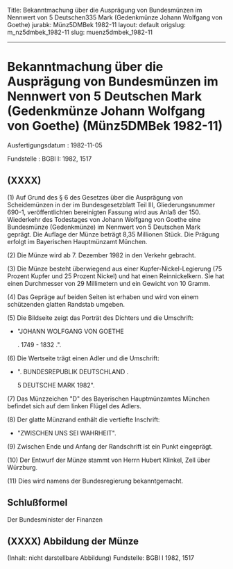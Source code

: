 Title: Bekanntmachung über die Ausprägung von Bundesmünzen im Nennwert von 5 Deutschen335
  Mark (Gedenkmünze Johann Wolfgang von Goethe)
jurabk: Münz5DMBek 1982-11
layout: default
origslug: m_nz5dmbek_1982-11
slug: muenz5dmbek_1982-11

---

# Bekanntmachung über die Ausprägung von Bundesmünzen im Nennwert von 5 Deutschen Mark (Gedenkmünze Johann Wolfgang von Goethe) (Münz5DMBek 1982-11)

Ausfertigungsdatum
:   1982-11-05

Fundstelle
:   BGBl I: 1982, 1517



## (XXXX)

(1) Auf Grund des § 6 des Gesetzes über die Ausprägung von
Scheidemünzen in der im Bundesgesetzblatt Teil III, Gliederungsnummer
690-1, veröffentlichten bereinigten Fassung wird aus Anlaß der 150.
Wiederkehr des Todestages von Johann Wolfgang von Goethe eine
Bundesmünze (Gedenkmünze) im Nennwert von 5 Deutschen Mark geprägt.
Die Auflage der Münze beträgt 8,35 Millionen Stück. Die Prägung
erfolgt im Bayerischen Hauptmünzamt München.

(2) Die Münze wird ab 7. Dezember 1982 in den Verkehr gebracht.

(3) Die Münze besteht überwiegend aus einer Kupfer-Nickel-Legierung
(75 Prozent Kupfer und 25 Prozent Nickel) und hat einen
Reinnickelkern. Sie hat einen Durchmesser von 29 Millimetern und ein
Gewicht von 10 Gramm.

(4) Das Gepräge auf beiden Seiten ist erhaben und wird von einem
schützenden glatten Randstab umgeben.

(5) Die Bildseite zeigt das Porträt des Dichters und die Umschrift:

*   "JOHANN WOLFGANG VON GOETHE

    . 1749 - 1832 .".




(6) Die Wertseite trägt einen Adler und die Umschrift:

*   ". BUNDESREPUBLIK DEUTSCHLAND .

    5 DEUTSCHE MARK 1982".




(7) Das Münzzeichen "D" des Bayerischen Hauptmünzamtes München
befindet sich auf dem linken Flügel des Adlers.

(8) Der glatte Münzrand enthält die vertiefte Inschrift:

*   "ZWISCHEN UNS SEI WAHRHEIT".




(9) Zwischen Ende und Anfang der Randschrift ist ein Punkt eingeprägt.

(10) Der Entwurf der Münze stammt von Herrn Hubert Klinkel, Zell über
Würzburg.

(11) Dies wird namens der Bundesregierung bekanntgemacht.


## Schlußformel

Der Bundesminister der Finanzen


## (XXXX) Abbildung der Münze

(Inhalt: nicht darstellbare Abbildung)
Fundstelle: BGBl I 1982, 1517

